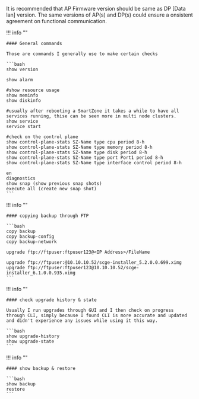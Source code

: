 It is recommended that AP Firmware version should be same as DP [Data lan] version. The same versions of AP(s) and DP(s) could ensure a onsistent agreement on functional communication.

!!! info ""

    #### General commands

    Those are commands I generally use to make certain checks

    ```bash
    show version

    show alarm

    #show resource usage
    show meminfo
    show diskinfo

    #usually after rebooting a SmartZone it takes a while to have all services running, thise can be seen more in multi node clusters.
    show service
    service start

    #check on the control plane
    show control-plane-stats SZ-Name type cpu period 8-h
    show control-plane-stats SZ-Name type memory period 8-h
    show control-plane-stats SZ-Name type disk period 8-h
    show control-plane-stats SZ-Name type port Port1 period 8-h
    show control-plane-stats SZ-Name type interface control period 8-h

    en
    diagnostics
    show snap (show previous snap shots)
    execute all (create new snap shot)
    ```

!!! info ""

    #### copying backup through FTP

    ```bash
    copy backup 
    copy backup-config 
    copy backup-network 

    upgrade ftp://ftpuser:ftpuser123@<IP Address>/FileName

    upgrade ftp://ftpuser:@10.10.10.52/scge-installer_5.2.0.0.699.ximg
    upgrade ftp://ftpuser:ftpuser123@10.10.10.52/scge-installer_6.1.0.0.935.ximg
    ```

!!! info ""

    #### check upgrade history & state

    Usually I run upgrades through GUI and I then check on progress through CLI, simply because I found CLI is more accurate and updated and didn't experience any issues while using it this way.

    ```bash
    show upgrade-history
    show upgrade-state
    ```

!!! info ""

    #### show backup & restore    

    ```bash
    show backup
    restore
    ```
